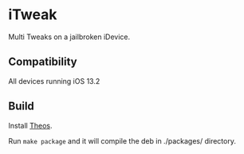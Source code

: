 # iTweak
Multi Tweaks on a jailbroken iDevice.

## Compatibility

All devices running iOS 13.2

## Build

Install [Theos](https://github.com/theos/theos).

Run `make package` and it will compile the deb in ./packages/ directory.

